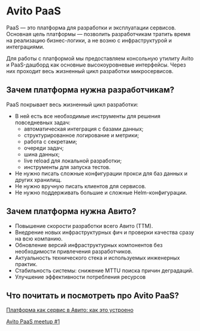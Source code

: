 # Avito PaaS

PaaS — это платформа для разработки и эксплуатации сервисов. Основная цель платформы — позволить разработчикам тратить время на реализацию бизнес-логики, а не возню с инфраструктурой и интеграциями.

Для работы с платформой мы предоставляем консольную утилиту Avito и PaaS-дашборд как основные высокоуровневые интерфейсы. Через них проходит весь жизненный цикл разработки микросервисов.

## Зачем платформа нужна разработчикам?

PaaS покрывает весь жизненный цикл разработки:

- В ней есть все необходимые инструменты для решения повседневных задач:
  - автоматическая интеграция с базами данных;
  - структурированное логирование и метрики;
  - работа с секретами;
  - очереди задач;
  - шина данных;
  - live reload для локальной разработки;
  - инструменты для запуска тестов.
- Не нужно писать сложные конфигурации прокси для баз данных и других хранилищ.
- Не нужно вручную писать клиентов для сервисов.
- Не нужно поддерживать большие и сложные Helm-конфигурации.

## Зачем платформа нужна Авито?

- Повышение скорости разработки всего Авито (ТТМ).
- Внедрение новых инфраструктурных фич и проверки качества сразу на всю компанию.
- Обновление версий инфраструктурных компонентов без необходимости привлечения разработчиков.
- Актуальность технического стека и используемых инженерных практик.
- Стабильность системы: снижение MTTU поиска причин деградаций.
- Улучшение эффективности потребления ресурсов

## Что почитать и посмотреть про Avito PaaS?

[Платформа как сервис в Авито: как это устроено](https://habr.com/ru/company/avito/blog/527400/)

[Avito PaaS meetup #1](https://www.youtube.com/playlist?list=PLknJ4Vr6efQH_DQnNP8fe5iNoU3wTdeAa)
